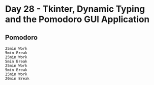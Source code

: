 # Day 28 - Tkinter, Dynamic Typing and the Pomodoro GUI Application

## Pomodoro

```
25min Work
5min Break
25min Work
5min Break
25min Work
5min Break
25min Work
20min Break
```